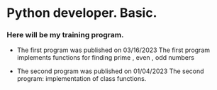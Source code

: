 # Python developer. Basic.
### Here will be my training program.

* The first program  was published on 03/16/2023
The first program implements functions for finding prime , even , odd numbers

* The second program was published on 01/04/2023
The second program: implementation of class functions.
